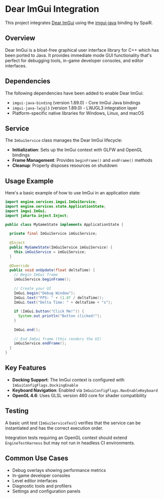 # Dear ImGui Integration

This project integrates [Dear ImGui](https://github.com/ocornut/imgui) using the [imgui-java](https://github.com/SpaiR/imgui-java) binding by SpaiR.

## Overview

Dear ImGui is a bloat-free graphical user interface library for C++ which has been ported to Java. It provides immediate mode GUI functionality that's perfect for debugging tools, in-game developer consoles, and editor interfaces.

## Dependencies

The following dependencies have been added to enable Dear ImGui:

- `imgui-java-binding` (version 1.89.0) - Core ImGui Java bindings
- `imgui-java-lwjgl3` (version 1.89.0) - LWJGL3 integration layer
- Platform-specific native libraries for Windows, Linux, and macOS

## Service

The `ImGuiService` class manages the Dear ImGui lifecycle:

- **Initialization**: Sets up the ImGui context with GLFW and OpenGL bindings
- **Frame Management**: Provides `beginFrame()` and `endFrame()` methods
- **Cleanup**: Properly disposes resources on shutdown

## Usage Example

Here's a basic example of how to use ImGui in an application state:

```java
import engine.services.imgui.ImGuiService;
import engine.services.state.ApplicationState;
import imgui.ImGui;
import jakarta.inject.Inject;

public class MyGameState implements ApplicationState {
  
  private final ImGuiService imGuiService;
  
  @Inject
  public MyGameState(ImGuiService imGuiService) {
    this.imGuiService = imGuiService;
  }
  
  @Override
  public void onUpdate(float deltaTime) {
    // Begin ImGui frame
    imGuiService.beginFrame();
    
    // Create your UI
    ImGui.begin("Debug Window");
    ImGui.text("FPS: " + (1.0f / deltaTime));
    ImGui.text("Delta Time: " + deltaTime + "s");
    
    if (ImGui.button("Click Me!")) {
      System.out.println("Button clicked!");
    }
    
    ImGui.end();
    
    // End ImGui frame (this renders the UI)
    imGuiService.endFrame();
  }
}
```

## Key Features

- **Docking Support**: The ImGui context is configured with `ImGuiConfigFlags.DockingEnable`
- **Keyboard Navigation**: Enabled via `ImGuiConfigFlags.NavEnableKeyboard`
- **OpenGL 4.6**: Uses GLSL version 460 core for shader compatibility

## Testing

A basic unit test (`ImGuiServiceTest`) verifies that the service can be instantiated and has the correct execution order.

Integration tests requiring an OpenGL context should extend `EngineTestHarness` but may not run in headless CI environments.

## Common Use Cases

- Debug overlays showing performance metrics
- In-game developer consoles
- Level editor interfaces
- Diagnostic tools and profilers
- Settings and configuration panels
